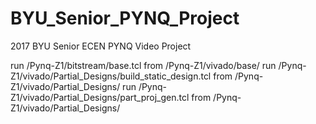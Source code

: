 # BYU_Senior_PYNQ_Project
2017 BYU Senior ECEN PYNQ Video Project

run /Pynq-Z1/bitstream/base.tcl from /Pynq-Z1/vivado/base/
run /Pynq-Z1/vivado/Partial_Designs/build_static_design.tcl from /Pynq-Z1/vivado/Partial_Designs/
run /Pynq-Z1/vivado/Partial_Designs/part_proj_gen.tcl from /Pynq-Z1/vivado/Partial_Designs/
